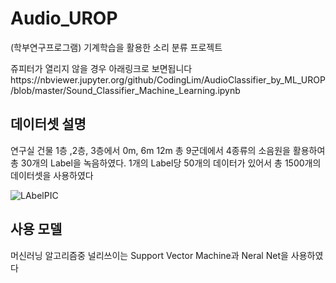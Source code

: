 # Audio_UROP
(학부연구프로그램) 기계학습을 활용한 소리 분류 프로젝트

쥬피터가 열리지 않을 경우 아래링크로 보면됩니다https://nbviewer.jupyter.org/github/CodingLim/AudioClassifier_by_ML_UROP/blob/master/Sound_Classifier_Machine_Learning.ipynb

## 데이터셋 설명
연구실 건물 1층 ,2층, 3층에서 0m, 6m 12m 총 9군데에서 4종류의 소음원을 활용하여 총 30개의 Label을 녹음하였다.
1개의 Label당 50개의 데이터가 있어서 총 1500개의 데이터셋을 사용하였다

![LAbelPIC](https://user-images.githubusercontent.com/53989499/64506230-bd93de00-d311-11e9-9577-bf9d50bb6a50.png)

## 사용 모델
머신러닝 알고리즘중 널리쓰이는 Support Vector Machine과 Neral Net을 사용하였다
